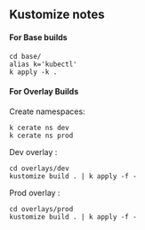## Kustomize notes

#### For Base builds
```
cd base/
alias k='kubectl'
k apply -k .
```

#### For Overlay Builds

Create namespaces:
```
k cerate ns dev
k cerate ns prod
```
Dev overlay :
```
cd overlays/dev
kustomize build . | k apply -f -
```
Prod overlay :
```
cd overlays/prod
kustomize build . | k apply -f -
```